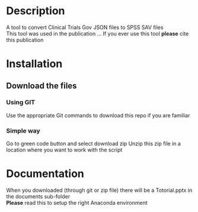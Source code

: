# Description
A tool to convert Clinical Trials Gov JSON files to SPSS SAV files\
This tool was used in the publication ...
If you ever use this tool **please** cite this publication
# Installation
## Download the files
### Using GIT
Use the appropriate Git commands to download this repo if you are familiar
### Simple way
Go to green code button and select download zip
Unzip this zip file in a location where you want to work with the script
# Documentation
When you downloaded (through git or zip file) there will be a Totorial.pptx in the documents sub-folder\
**Please** read this to setup the right Anaconda environment 
